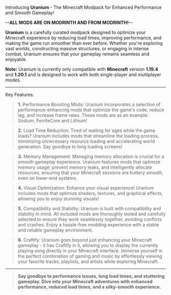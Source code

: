 Introducing **Uranium** - The Minecraft Modpack for Enhanced Performance and Smooth Gameplay!

**--ALL MODS ARE ON MODRINTH AND FROM MODRINTH!--**

**Uranium** is a carefully curated modpack designed to optimize your Minecraft experience by reducing 
load times, improving performance, and making the game run smoother than ever before. Whether you're exploring vast worlds, constructing massive structures, or engaging in intense combat, Uranium ensures that your gameplay remains seamless and enjoyable.

__Note:__ Uranium is currently only compatible with __Minecraft__ version __1.19.4__ and __1.20.1__ and is designed to work with both single-player and multiplayer modes.

---

Key Features:
>**1.** 
Performance Boosting Mods: Uranium incorporates a selection of performance-enhancing mods that optimize the game's code, reduce lag, and increase frame rates. These mods are as an example: Sodium, FerriteCore and Lithium!

>**2.** 
Load Time Reduction: Tired of waiting for ages while the game loads? Uranium includes mods that streamline the loading process, minimizing unnecessary resource loading and accelerating world generation. Say goodbye to long loading screens!

>**3.** Memory Management: Managing memory allocation is crucial for a smooth gameplay experience. Uranium features mods that optimize memory usage, prevent memory leaks, and intelligently allocate resources, ensuring that your Minecraft sessions are buttery smooth, even on lower-end systems.

>**4.** Visual Optimization: Enhance your visual experience! Uranium includes mods that optimize shaders, textures, and graphical effects, allowing you to enjoy stunning visuals!

>**5.** Compatibility and Stability: Uranium is built with compatibility and stability in mind. All included mods are thoroughly tested and carefully selected to ensure they work seamlessly together, avoiding conflicts and crashes. Enjoy a hassle-free modding experience with a stable and reliable gameplay environment.

>**6.** Craftify: Uranium goes beyond just enhancing your Minecraft gameplay - it has Craftify in it, allowing you to display the currently playing song directly in your Minecraft interface. Immerse yourself in the perfect combination of gaming and music by effortlessly viewing your favorite tracks, playlists, and artists while exploring Minecraft.

---

> **Say goodbye to performance issues, long load times, and stuttering gameplay. Dive into your Minecraft adventures with enhanced performance, reduced load times, and a silky-smooth experience.**
